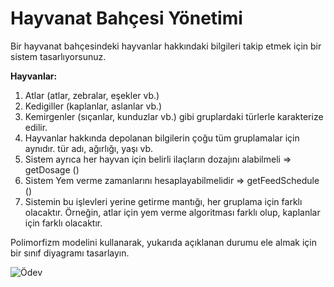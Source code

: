 # Hayvanat Bahçesi Yönetimi

Bir hayvanat bahçesindeki hayvanlar hakkındaki bilgileri takip etmek için bir sistem tasarlıyorsunuz.

**Hayvanlar:**

1. Atlar (atlar, zebralar, eşekler vb.)
1. Kedigiller (kaplanlar, aslanlar vb.)
1. Kemirgenler (sıçanlar, kunduzlar vb.) gibi gruplardaki türlerle karakterize edilir.
1. Hayvanlar hakkında depolanan bilgilerin çoğu tüm gruplamalar için aynıdır.
tür adı, ağırlığı, yaşı vb.
1. Sistem ayrıca her hayvan için belirli ilaçların dozajını alabilmeli => getDosage ()
1. Sistem Yem verme zamanlarını hesaplayabilmelidir => getFeedSchedule ()
1. Sistemin bu işlevleri yerine getirme mantığı, her gruplama için farklı olacaktır. Örneğin, atlar için yem verme algoritması farklı olup, kaplanlar için farklı olacaktır.

Polimorfizm modelini kullanarak, yukarıda açıklanan durumu ele almak için bir sınıf diyagramı tasarlayın.

![Ödev](http://www.plantuml.com/plantuml/png/ZP0n2i9G38RtdEAvwT0hI0iYWgCdYE-5rz2qGf8AHRsPcnUprQ6WIxUGvFl_v2_DKRrl1LPUKql16l9O3u1dSyNe8GgQXGCEL-m4zGR-UcgL60Oq1ioimWrayjt5CDDwCzLxedIADQLUfiu3lYgLJmeBbu-KEBC8QLYEjAoPkYNC27tE2KLVtBVpWp3x_eu2p0R_N4bT6eDy0m00)
